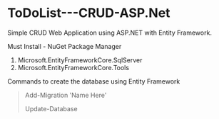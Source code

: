 # ToDoList---CRUD-ASP.Net
Simple CRUD Web Application using ASP.NET with Entity Framework.


Must Install - NuGet Package Manager
1. Microsoft.EntityFrameworkCore.SqlServer
2. Microsoft.EntityFrameworkCore.Tools

Commands to create the database using Entity Framework
> Add-Migration 'Name Here'
> 
> Update-Database

